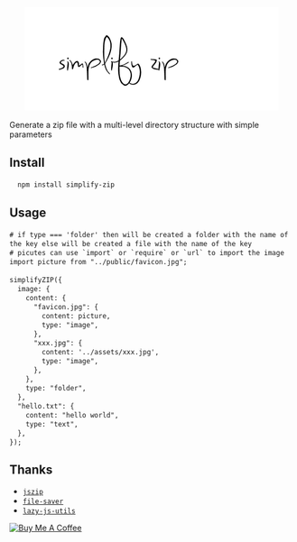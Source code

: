 <span><div align="center">![img](/assets/kv.png)</div></span>

Generate a zip file with a multi-level directory structure with simple parameters

## Install
```bash
  npm install simplify-zip
```

## Usage
```
# if type === 'folder' then will be created a folder with the name of the key else will be created a file with the name of the key
# picutes can use `import` or `require` or `url` to import the image 
import picture from "../public/favicon.jpg";

simplifyZIP({
  image: {
    content: {
      "favicon.jpg": {
        content: picture,
        type: "image",
      },
      "xxx.jpg": {
        content: '../assets/xxx.jpg',
        type: "image",
      },
    },
    type: "folder",
  },
  "hello.txt": {
    content: "hello world",
    type: "text",
  },
});
```

## Thanks
- [`jszip`](https://www.npmjs.com/package/jszip)
- [`file-saver`](https://www.npmjs.com/package/file-saver)
- [`lazy-js-utils`](https://github.com/Simon-He95/lazy-js-utils)

<a href="https://github.com/Simon-He95/sponsor" target="_blank"><img src="https://cdn.buymeacoffee.com/buttons/default-orange.png" alt="Buy Me A Coffee" style="height: 51px !important;width: 217px !important;" ></a>
